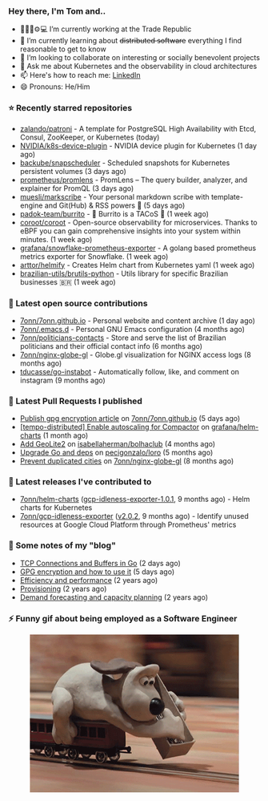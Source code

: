 ### Hey there, I'm Tom and..

- 🔭👨‍💻⚙💻 I’m currently working at the Trade Republic
- 🌱 I’m currently learning about ~~distributed software~~ everything I find reasonable to get to know
- 👯 I’m looking to collaborate on interesting or socially benevolent projects
- 💬 Ask me about Kubernetes and the observability in cloud architectures
- 📫 Here's how to reach me: [LinkedIn](https://www.linkedin.com/in/7onn)
- 😄 Pronouns: He/Him

### ⭐ Recently starred repositories

- [zalando/patroni](https://github.com/zalando/patroni) - A template for PostgreSQL High Availability with Etcd, Consul, ZooKeeper, or Kubernetes (today)
- [NVIDIA/k8s-device-plugin](https://github.com/NVIDIA/k8s-device-plugin) - NVIDIA device plugin for Kubernetes (1 day ago)
- [backube/snapscheduler](https://github.com/backube/snapscheduler) - Scheduled snapshots for Kubernetes persistent volumes (3 days ago)
- [prometheus/promlens](https://github.com/prometheus/promlens) - PromLens – The query builder, analyzer, and explainer for PromQL (3 days ago)
- [muesli/markscribe](https://github.com/muesli/markscribe) - Your personal markdown scribe with template-engine and Git(Hub) &amp; RSS powers 📜 (5 days ago)
- [padok-team/burrito](https://github.com/padok-team/burrito) - 🌯 Burrito is a TACoS 🌮 (1 week ago)
- [coroot/coroot](https://github.com/coroot/coroot) - Open-source observability for microservices. Thanks to eBPF you can gain comprehensive insights into your system within minutes. (1 week ago)
- [grafana/snowflake-prometheus-exporter](https://github.com/grafana/snowflake-prometheus-exporter) - A golang based prometheus metrics exporter for Snowflake. (1 week ago)
- [arttor/helmify](https://github.com/arttor/helmify) - Creates Helm chart from Kubernetes yaml (1 week ago)
- [brazilian-utils/brutils-python](https://github.com/brazilian-utils/brutils-python) - Utils library for specific Brazilian businesses 🇧🇷 (1 week ago)

### 👷 Latest open source contributions

- [7onn/7onn.github.io](https://github.com/7onn/7onn.github.io) - Personal website and content archive (1 day ago)
- [7onn/.emacs.d](https://github.com/7onn/.emacs.d) - Personal GNU Emacs configuration (4 months ago)
- [7onn/politicians-contacts](https://github.com/7onn/politicians-contacts) - Store and serve the list of Brazilian politicians and their official contact info (6 months ago)
- [7onn/nginx-globe-gl](https://github.com/7onn/nginx-globe-gl) - Globe.gl visualization for NGINX access logs (8 months ago)
- [tducasse/go-instabot](https://github.com/tducasse/go-instabot) - Automatically follow, like, and comment on instagram (9 months ago)

### 🔨 Latest Pull Requests I published

- [Publish gpg encryption article](https://github.com/7onn/7onn.github.io/pull/1) on [7onn/7onn.github.io](https://github.com/7onn/7onn.github.io) (5 days ago)
- [[tempo-distributed] Enable autoscaling for Compactor](https://github.com/grafana/helm-charts/pull/2817) on [grafana/helm-charts](https://github.com/grafana/helm-charts) (1 month ago)
- [Add GeoLite2](https://github.com/isabellaherman/bolhaclub/pull/3) on [isabellaherman/bolhaclub](https://github.com/isabellaherman/bolhaclub) (4 months ago)
- [Upgrade Go and deps](https://github.com/pecigonzalo/loro/pull/92) on [pecigonzalo/loro](https://github.com/pecigonzalo/loro) (5 months ago)
- [Prevent duplicated cities](https://github.com/7onn/nginx-globe-gl/pull/2) on [7onn/nginx-globe-gl](https://github.com/7onn/nginx-globe-gl) (8 months ago)

### 🔭 Latest releases I've contributed to

- [7onn/helm-charts](https://github.com/7onn/helm-charts) ([gcp-idleness-exporter-1.0.1](https://github.com/7onn/helm-charts/releases/tag/gcp-idleness-exporter-1.0.1), 9 months ago) - Helm charts for Kubernetes
- [7onn/gcp-idleness-exporter](https://github.com/7onn/gcp-idleness-exporter) ([v2.0.2](https://github.com/7onn/gcp-idleness-exporter/releases/tag/v2.0.2), 9 months ago) - Identify unused resources at Google Cloud Platform through Prometheus&#39; metrics

### 📝 Some notes of my "blog"

- [TCP Connections and Buffers in Go](https://www.7onn.dev/post/tcp-connections-and-buffers-in-go/) (2 days ago)
- [GPG encryption and how to use it](https://www.7onn.dev/post/gpg-encryption/) (5 days ago)
- [Efficiency and performance](https://www.7onn.dev/post/efficiency-and-performance/) (2 years ago)
- [Provisioning](https://www.7onn.dev/post/provisioning/) (2 years ago)
- [Demand forecasting and capacity planning](https://www.7onn.dev/post/demand-forecasting-and-capacity-planning/) (2 years ago)

### ⚡ Funny gif about being employed as a Software Engineer
<p align="center">
  <img alt="building the path" src="./giphy.gif" />
</p>
